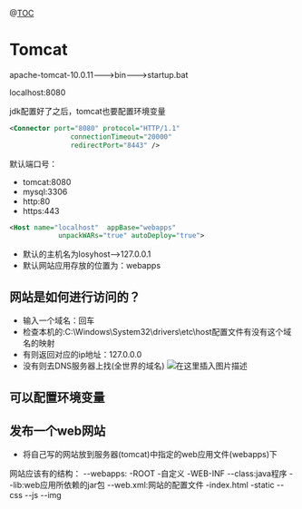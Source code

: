 ﻿@[TOC](目录)
# Tomcat
apache-tomcat-10.0.11--->bin--->startup.bat

localhost:8080

jdk配置好了之后，tomcat也要配置环境变量

```xml
<Connector port="8080" protocol="HTTP/1.1"
               connectionTimeout="20000"
               redirectPort="8443" />
```
默认端口号：

 - tomcat:8080
 - mysql:3306
 - http:80
 - https:443

```xml
<Host name="localhost"  appBase="webapps"
            unpackWARs="true" autoDeploy="true">
```

 - 默认的主机名为losyhost-->127.0.0.1
 - 默认网站应用存放的位置为：webapps

## 网站是如何进行访问的？

 - 输入一个域名：回车
 - 检查本机的:C:\Windows\System32\drivers\etc\host配置文件有没有这个域名的映射
 - 有则返回对应的ip地址：127.0.0.0
 - 没有则去DNS服务器上找(全世界的域名)
![在这里插入图片描述](https://img-blog.csdnimg.cn/a835056fe50f4383886c0345490f3652.png?x-oss-process=image/watermark,type_ZHJvaWRzYW5zZmFsbGJhY2s,shadow_50,text_Q1NETiBAcHVyaXR5LWdvb2Q=,size_20,color_FFFFFF,t_70,g_se,x_16)
## 可以配置环境变量
## 发布一个web网站
 - 将自己写的网站放到服务器(tomcat)中指定的web应用文件(webapps)下

网站应该有的结构：
--webapps:
 -ROOT
 -自定义
  -WEB-INF
  --class:java程序
  --lib:web应用所依赖的jar包
  --web.xml:网站的配置文件
  -index.html
  -static
  --css
  --js
  --img

